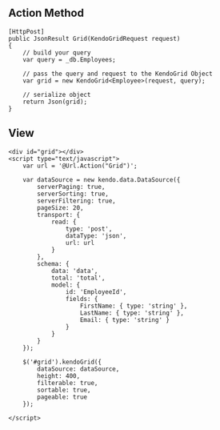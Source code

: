 ## Action Method
    [HttpPost]
    public JsonResult Grid(KendoGridRequest request)
    {
        // build your query
        var query = _db.Employees;

        // pass the query and request to the KendoGrid Object
        var grid = new KendoGrid<Employee>(request, query);

        // serialize object
        return Json(grid);
    }


## View
    <div id="grid"></div>
    <script type="text/javascript">
        var url = '@Url.Action("Grid")';

        var dataSource = new kendo.data.DataSource({
            serverPaging: true,
            serverSorting: true,
            serverFiltering: true,
            pageSize: 20,
            transport: {
                read: {
                    type: 'post',
                    dataType: 'json',
                    url: url
                }
            },
            schema: {
                data: 'data',
                total: 'total',
                model: {
                    id: 'EmployeeId',
                    fields: {
                        FirstName: { type: 'string' },
                        LastName: { type: 'string' },
                        Email: { type: 'string' }
                    }
                }
            }
        });

        $('#grid').kendoGrid({
            dataSource: dataSource,
            height: 400,
            filterable: true,
            sortable: true,
            pageable: true
        });

    </script>